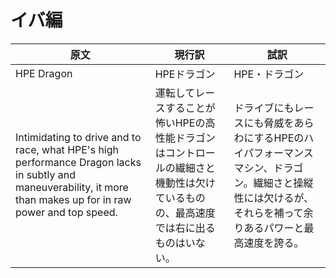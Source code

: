 # イバ編

| 原文                                                                                                                                                               | 現行訳                                                                 | 試訳                                                                              |
| ---------------------------------------------------------------------------------------------------------------------------------------------------------------- | ------------------------------------------------------------------- | ------------------------------------------------------------------------------- |
| HPE Dragon                                                                                                                                                       | HPEドラゴン                                                             | HPE・ドラゴン                                                                        |
| Intimidating to drive and to race, what HPE's high performance Dragon lacks in subtly and maneuverability, it more than makes up for in raw power and top speed. | 運転してレースすることが怖いHPEの高性能ドラゴンはコントロールの繊細さと機動性は欠けているものの、最高速度では右に出るものはいない。 | ドライブにもレースにも脅威をあらわにするHPEのハイパフォーマンスマシン、ドラゴン。繊細さと操縦性には欠けるが、それらを補って余りあるパワーと最高速度を誇る。 |

